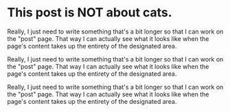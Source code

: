 # This post is NOT about cats.

Really, I just need to write something that's a bit longer so that I can work on the "post" page. That way I can actually see what it looks like when the page's content takes up the entirety of the designated area.

Really, I just need to write something that's a bit longer so that I can work on the "post" page. That way I can actually see what it looks like when the page's content takes up the entirety of the designated area.

Really, I just need to write something that's a bit longer so that I can work on the "post" page. That way I can actually see what it looks like when the page's content takes up the entirety of the designated area.